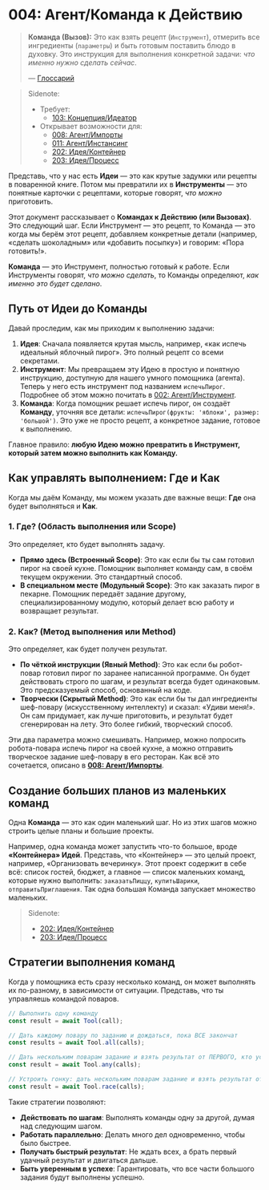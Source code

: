 # 004: Агент/Команда к Действию

> **Команда (Вызов):** Это как взять рецепт (`Инструмент`), отмерить все ингредиенты (`параметры`) и быть готовым поставить блюдо в духовку. Это инструкция для выполнения конкретной задачи: _что именно нужно сделать сейчас_.
> 
> — [Глоссарий](./000_glossary.md)

> Sidenote:
>
> - Требует:
>   - [103: Концепция/Идеатор](./103_concept_ideator.md)
> - Открывает возможности для:
>   - [008: Агент/Импорты](./008_agent_imports.md)
>   - [011: Агент/Инстансинг](./011_agent_instancing.md)
>   - [202: Идея/Контейнер](./202_idea_vessel.md)
>   - [203: Идея/Процесс](./203_idea_process.md)

Представь, что у нас есть **Идеи** — это как крутые задумки или рецепты в поваренной книге. Потом мы превратили их в **Инструменты** — это понятные карточки с рецептами, которые говорят, *что можно* приготовить.

Этот документ рассказывает о **Командах к Действию (или Вызовах)**. Это следующий шаг. Если Инструмент — это рецепт, то Команда — это когда мы берём этот рецепт, добавляем конкретные детали (например, «сделать шоколадным» или «добавить посыпку») и говорим: «Пора готовить!».

**Команда** — это Инструмент, полностью готовый к работе. Если Инструменты говорят, *что можно сделать*, то Команды определяют, *как именно это будет сделано*.

## Путь от Идеи до Команды

Давай проследим, как мы приходим к выполнению задачи:

1.  **Идея**: Сначала появляется крутая мысль, например, «как испечь идеальный яблочный пирог». Это полный рецепт со всеми секретами.
2.  **Инструмент**: Мы превращаем эту Идею в простую и понятную инструкцию, доступную для нашего умного помощника (агента). Теперь у него есть инструмент под названием `испечьПирог`. Подробнее об этом можно почитать в [002: Агент/Инструмент](./002_agent_tool.md).
3.  **Команда**: Когда помощник решает испечь пирог, он создаёт **Команду**, уточняя все детали: `испечьПирог(фрукты: 'яблоки', размер: 'большой')`. Это уже не просто рецепт, а конкретное задание, готовое к выполнению.

Главное правило: **любую Идею можно превратить в Инструмент, который затем можно выполнить как Команду.**

## Как управлять выполнением: Где и Как

Когда мы даём Команду, мы можем указать две важные вещи: **Где** она будет выполняться и **Как**.

### 1. Где? (Область выполнения или Scope)

Это определяет, кто будет выполнять задачу.

*   **Прямо здесь (Встроенный Scope)**: Это как если бы ты сам готовил пирог на своей кухне. Помощник выполняет команду сам, в своём текущем окружении. Это стандартный способ.
*   **В специальном месте (Модульный Scope)**: Это как заказать пирог в пекарне. Помощник передаёт задание другому, специализированному модулю, который делает всю работу и возвращает результат.

### 2. Как? (Метод выполнения или Method)

Это определяет, как будет получен результат.

*   **По чёткой инструкции (Явный Method)**: Это как если бы робот-повар готовил пирог по заранее написанной программе. Он будет действовать строго по шагам, и результат всегда будет одинаковым. Это предсказуемый способ, основанный на коде.
*   **Творчески (Скрытый Method)**: Это как если бы ты дал ингредиенты шеф-повару (искусственному интеллекту) и сказал: «Удиви меня!». Он сам придумает, как лучше приготовить, и результат будет сгенерирован на лету. Это более гибкий, творческий способ.

Эти два параметра можно смешивать. Например, можно попросить робота-повара испечь пирог на своей кухне, а можно отправить творческое задание шеф-повару в его ресторан. Как всё это сочетается, описано в **[008: Агент/Импорты](./008_agent_imports.md)**.

## Создание больших планов из маленьких команд

Одна **Команда** — это как один маленький шаг. Но из этих шагов можно строить целые планы и большие проекты.

Например, одна команда может запустить что-то большое, вроде **«Контейнера» Идей**. Представь, что «Контейнер» — это целый проект, например, «Организовать вечеринку». Этот проект содержит в себе всё: список гостей, бюджет, а главное — список маленьких команд, которые нужно выполнить: `заказатьПиццу`, `купитьШарики`, `отправитьПриглашения`. Так одна большая Команда запускает множество маленьких.

> Sidenote:
>
> - [202: Идея/Контейнер](./202_idea_vessel.md)
> - [203: Идея/Процесс](./203_idea_process.md)

## Стратегии выполнения команд

Когда у помощника есть сразу несколько команд, он может выполнять их по-разному, в зависимости от ситуации. Представь, что ты управляешь командой поваров.

```typescript
// Выполнить одну команду
const result = await Tool(call);

// Дать каждому повару по заданию и дождаться, пока ВСЕ закончат
const results = await Tool.all(calls);

// Дать нескольким поварам задание и взять результат от ПЕРВОГО, кто успешно справится
const result = await Tool.any(calls);

// Устроить гонку: дать нескольким поварам задание и взять результат от того, кто закончит ПЕРВЫМ (неважно, успешно или нет)
const result = await Tool.race(calls);
```

Такие стратегии позволяют:

*   **Действовать по шагам**: Выполнять команды одну за другой, думая над следующим шагом.
*   **Работать параллельно**: Делать много дел одновременно, чтобы было быстрее.
*   **Получать быстрый результат**: Не ждать всех, а брать первый удачный результат и двигаться дальше.
*   **Быть уверенным в успехе**: Гарантировать, что все части большого задания будут выполнены успешно.